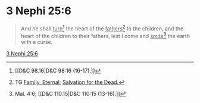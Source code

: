 # 3 Nephi 25:6

> And he shall <u>turn</u>[^a] the heart of the <u>fathers</u>[^b] to the children, and the heart of the children to their fathers, lest I come and <u>smite</u>[^c] the earth with a curse.

[3 Nephi 25:6](https://www.churchofjesuschrist.org/study/scriptures/bofm/3-ne/25?lang=eng&id=p6#p6)


[^a]: [[D&C 98.16|D&C 98:16 (16-17).]]
[^b]: TG [Family, Eternal](https://www.churchofjesuschrist.org/study/scriptures/tg/family-eternal?lang=eng); [Salvation for the Dead.](https://www.churchofjesuschrist.org/study/scriptures/tg/salvation-for-the-dead?lang=eng)
[^c]: Mal. 4:6; [[D&C 110.15|D&C 110:15 (13-16).]]
